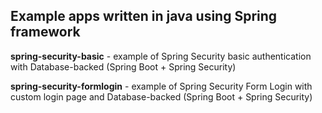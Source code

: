 ## Example apps written in java using Spring framework

**spring-security-basic** - example of Spring Security basic authentication with Database-backed (Spring Boot + Spring Security)

**spring-security-formlogin** - example of Spring Security Form Login with custom login page and Database-backed (Spring Boot + Spring Security)
